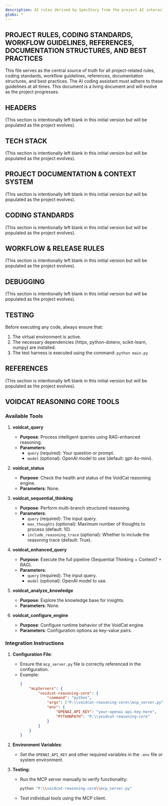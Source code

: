 ```yaml
---
description: AI rules derived by SpecStory from the project AI interaction history
globs: *
---
```


## PROJECT RULES, CODING STANDARDS, WORKFLOW GUIDELINES, REFERENCES, DOCUMENTATION STRUCTURES, AND BEST PRACTICES

This file serves as the central source of truth for all project-related rules, coding standards, workflow guidelines, references, documentation structures, and best practices. The AI coding assistant must adhere to these guidelines at all times. This document is a living document and will evolve as the project progresses.

## HEADERS

(This section is intentionally left blank in this initial version but will be populated as the project evolves).

## TECH STACK

(This section is intentionally left blank in this initial version but will be populated as the project evolves).

## PROJECT DOCUMENTATION & CONTEXT SYSTEM

(This section is intentionally left blank in this initial version but will be populated as the project evolves).

## CODING STANDARDS

(This section is intentionally left blank in this initial version but will be populated as the project evolves).

## WORKFLOW & RELEASE RULES

(This section is intentionally left blank in this initial version but will be populated as the project evolves).

## DEBUGGING

(This section is intentionally left blank in this initial version but will be populated as the project evolves).

## TESTING

Before executing any code, always ensure that:

1.  The virtual environment is active.
2.  The necessary dependencies (httpx, python-dotenv, scikit-learn, numpy) are installed.
3.  The test harness is executed using the command: `python main.py`

## REFERENCES

(This section is intentionally left blank in this initial version but will be populated as the project evolves).

## VOIDCAT REASONING CORE TOOLS

### Available Tools

1. **voidcat_query**
   - **Purpose**: Process intelligent queries using RAG-enhanced reasoning.
   - **Parameters**:
     - `query` (required): Your question or prompt.
     - `model` (optional): OpenAI model to use (default: gpt-4o-mini).

2. **voidcat_status**
   - **Purpose**: Check the health and status of the VoidCat reasoning engine.
   - **Parameters**: None.

3. **voidcat_sequential_thinking**
   - **Purpose**: Perform multi-branch structured reasoning.
   - **Parameters**:
     - `query` (required): The input query.
     - `max_thoughts` (optional): Maximum number of thoughts to process (default: 10).
     - `include_reasoning_trace` (optional): Whether to include the reasoning trace (default: True).

4. **voidcat_enhanced_query**
   - **Purpose**: Execute the full pipeline (Sequential Thinking + Context7 + RAG).
   - **Parameters**:
     - `query` (required): The input query.
     - `model` (optional): OpenAI model to use.

5. **voidcat_analyze_knowledge**
   - **Purpose**: Explore the knowledge base for insights.
   - **Parameters**: None.

6. **voidcat_configure_engine**
   - **Purpose**: Configure runtime behavior of the VoidCat engine.
   - **Parameters**: Configuration options as key-value pairs.

### Integration Instructions

1. **Configuration File**:
   - Ensure the `mcp_server.py` file is correctly referenced in the configuration.
   - Example:
     ```json
     {
         "mcpServers": {
             "voidcat-reasoning-core": {
                 "command": "python",
                 "args": ["P:\\voidcat-reasoning-core\\mcp_server.py"],
                 "env": {
                     "OPENAI_API_KEY": "your-openai-api-key-here",
                     "PYTHONPATH": "P:\\voidcat-reasoning-core"
                 }
             }
         }
     }
     ```

2. **Environment Variables**:
   - Set the `OPENAI_API_KEY` and other required variables in the `.env` file or system environment.

3. **Testing**:
   - Run the MCP server manually to verify functionality:
     ```bash
     python "P:\\voidcat-reasoning-core\\mcp_server.py"
     ```
   - Test individual tools using the MCP client.